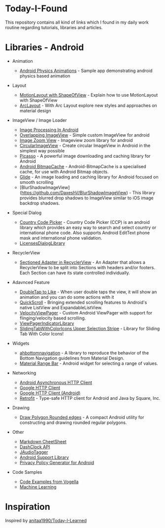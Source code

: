 # Today-I-Found
This repository contains all kind of links which I found in my daily work routine regarding tutorials, libraries and articles. 

# Libraries - Android
 
  * Animation
    * [Android Physics Animations](https://github.com/sagar-viradiya/AndroidPhysicsAnimation) - Sample app demonstrating android physics based animation
  

  * Layout
    * [MotionLayout with ShapeOfView](https://github.com/florent37/Motion-ShapeOfView) - Explain how to use MotionLayout with ShapeOfView 
    * [ArcLayout](https://github.com/florent37/ArcLayout) - With Arc Layout explore new styles and approaches on material design
    
    
  * ImageView / Image Loader
    * [Image Processing In Android](https://github.com/ee368/EE368-Android-Samples)
    * [Overlapping ImageView](https://github.com/davidHarush/Overlappingimageview) - Simple custom ImageView for android
    * [Image Zoom View](https://github.com/hsmnzaydn/image-zoom-view) - Imageview zoom library for android
    * [CircularImageView](https://github.com/lopspower/CircularImageView) - Create circular ImageView in Android in the simplest way possible
    * [Picasso](https://github.com/square/picasso) - A powerful image downloading and caching library for Android
    * [Android BitmapCache](https://github.com/chrisbanes/Android-BitmapCache) - Android-BitmapCache is a specialised cache, for use with Android Bitmap objects.
    * [Glide](https://github.com/bumptech/glide) - An image loading and caching library for Android focused on smooth scrolling 
    * [BlurShadowImageView] (https://github.com/DaxeshV/BlurShadowImageView) - This library provides blurred drop shadows to ImageView similar to iOS image backdrop shadows.
     
     
  * Special Dialog
    * [Country Code Picker](https://github.com/hbb20/CountryCodePickerProject) - Country Code Picker (CCP) is an android library which provides an easy way to search and select country or international phone code. Also supports Android EditText phone mask and international phone validation.
    * [LicensesDialogLibrary](https://github.com/Wicowyn/LicensesDialogLibrary)
    
    
  * RecyclerView
    * [Sectioned Adapter in RecyclerView](https://github.com/luizgrp/SectionedRecyclerViewAdapter) - An Adapter that allows a RecyclerView to be split into Sections with headers and/or footers. Each Section can have its state controlled individually.
 
  
  * Adavnced Feature
    * [DoubleTap to Like](https://github.com/BROUDING/DoubleTapLikeView) - When user double taps the view, it will show an animation and you can do some actions with it
    * [QuickScroll](https://github.com/andraskindler/quickscroll) - Bringing extended scrolling features to Android's native ListView and ExpandableListView.
    * [VelocityViewPager](https://github.com/Benjamin-Dobell/VelocityViewPager) - Custom Android ViewPager with support for flinging/velocity based scrolling.
    * [ViewPagerIndicatorLibrary](https://github.com/JakeWharton/Android-ViewPagerIndicator)
    * [SlidingTabWithColorIcons Upper Selection Stripe](https://github.com/myinnos/SlidingTabWithColorIcons) - Library for Sliding Tab With Color Icons!
    

 * Widgets
    * [ahbottomnavigation](https://github.com/aurelhubert/ahbottomnavigation) - A library to reproduce the behavior of the Bottom Navigation guidelines from Material Design.
    * [Material Range Bar](https://github.com/oli107/material-range-bar) - Android widget for selecting a range of values.

  
  * Networking
    * [Android Asynchronous HTTP Client](http://loopj.com/android-async-http/)
    * [Google HTTP Client](https://code.google.com/p/google-http-java-client/)
    * [Google HTTP Client (Android)](https://code.google.com/p/google-http-java-client/wiki/Android)
    * [Retrofit](https://github.com/square/retrofit) - Type-safe HTTP client for Android and Java by Square, Inc.
    
    
  * Drawing
    * [Draw Polygon Rounded edges](https://github.com/stkent/PolygonDrawingUtil) - A compact Android utility for constructing and drawing rounded regular polygons.

    
  
  * Other
    * [Markdown CheetSheet](https://github.com/tchapi/markdown-cheatsheet/blob/master/README.md)
    * [DashClock API](https://code.google.com/p/dashclock/)
    * [JAudioTagger](http://www.jthink.net/jaudiotagger/)
    * [Android Support Library](http://developer.android.com/tools/support-library/index.html)
    * [Privacy Policy Generator for Android](https://github.com/nisrulz/app-privacy-policy-generator)
    
  
  * Code Samples
    * [Code Examples from Vogella](https://github.com/vogellacompany/codeexamples-android)
    * [Machine Learning](https://github.com/trekhleb/homemade-machine-learning)
  
  

  
# Inspiration
Inspired by [anitaa1990/Today-I-Learned](https://github.com/anitaa1990/Today-I-Learned)
